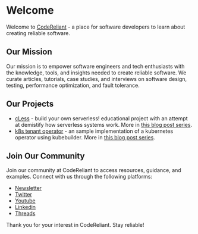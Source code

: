 # Welcome

Welcome to [CodeReliant](https://www.codereliant.io) - a place for software developers to learn about creating reliable software.

## Our Mission

Our mission is to empower software engineers and tech enthusiasts with the knowledge, tools, and insights needed to create reliable software. We curate articles, tutorials, case studies, and interviews on software design, testing, performance optimization, and fault tolerance.

## Our Projects

- [cLess](https://github.com/codereliant/cless) - build your own serverless! educational project with an attempt at demistify how serverless systems work. More in [this blog post series](https://www.codereliant.io/build-your-own-serverless-part-1/).
- [k8s tenant operator](https://github.com/codereliant/sample-tenant-operator) - an sample implementation of a  kubernetes operator using kubebuilder. More in [this blog post series](https://www.codereliant.io/build-kubernetes-operator-kubebuilder/).

## Join Our Community

Join our community at CodeReliant to access resources, guidance, and examples. Connect with us through the following platforms:

- [Newsletter](https://www.codereliant.io/about/#/portal/)
- [Twitter](https://twitter.com/codereliant)
- [Youtube](https://www.youtube.com/@codeReliant)
- [Linkedin](https://www.linkedin.com/company/codereliant)
- [Threads](https://www.threads.net/@codereliant)

Thank you for your interest in CodeReliant. Stay reliable!
